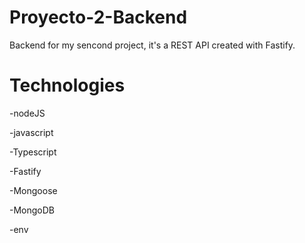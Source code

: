 # Proyecto-2-Backend
Backend for my sencond project, it's a REST API created with Fastify.
# Technologies  
-nodeJS  

-javascript  

-Typescript  
  
-Fastify  

-Mongoose  

-MongoDB  

-env  

